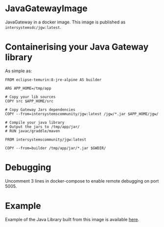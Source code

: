 # JavaGatewayImage

JavaGateway in a docker image. This image is published as `intersystemsdc/jgw:latest`.

# Containerising your Java Gateway library

As simple as:

```
FROM eclipse-temurin:8-jre-alpine AS builder

ARG APP_HOME=/tmp/app

# Copy your lib sources
COPY src $APP_HOME/src

# Copy Gateway Jars dependencies
COPY --from=intersystemscommunity/jgw:latest /jgw/*.jar $APP_HOME/jgw/

# Compile your java library
# Output the jars to /tmp/app/jar/
# RUN javac/graddle/maven

FROM intersystemscommunity/jgw:latest

COPY --from=builder /tmp/app/jar/*.jar $GWDIR/
```

# Debugging

Uncomment 3 lines in docker-compose to enable remote debugging on port 5005.

# Example

Example of the Java Library built from this image is available [here](https://github.com/intersystems-community/pex-demo).
